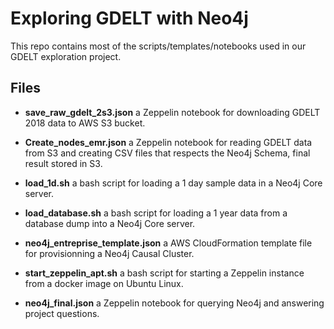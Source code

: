 # Exploring GDELT with Neo4j
This repo contains most of the scripts/templates/notebooks used in our GDELT exploration project.

## Files

* **save_raw_gdelt_2s3.json** a Zeppelin notebook for downloading GDELT 2018 data to AWS S3 bucket.

* **Create_nodes_emr.json** a Zeppelin notebook for reading GDELT data from S3 and creating CSV files that respects the Neo4j Schema, final result stored in S3.

* **load_1d.sh** a bash script for loading a 1 day sample data in a Neo4j Core server.

* **load_database.sh** a bash script for loading a 1 year data from a database dump into a Neo4j Core server.

* **neo4j_entreprise_template.json** a AWS CloudFormation template file for provisionning a Neo4j Causal Cluster.

* **start_zeppelin_apt.sh** a bash script for starting a Zeppelin instance from a docker image on Ubuntu Linux.

* **neo4j_final.json** a Zeppelin notebook for querying Neo4j and answering project questions. 